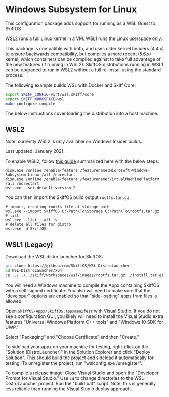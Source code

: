 # Windows Subsystem for Linux

This configuration package adds support for running as a WSL Guest to SkiffOS.

WSL2 runs a full Linux kernel in a VM. WSL1 runs the Linux userspace only.

This package is compatible with both, and uses older kernel headers (4.4.x) to
ensure backwards compatibility, but compiles a more recent (5.6.x) kernel, which
containers can be compiled against to take full advantage of the new features
(if running in WSL2). SkiffOS distributions running in WSL1 can be upgraded to
run in WSL2 without a full re-install using the standard process.

The following example builds WSL with Docker and Skiff Core:

```sh
export SKIFF_CONFIG=virt/wsl,skiff/core
export SKIFF_WORKSPACE=wsl
make configure compile
```

The below instructions cover loading the distribution into a host machine.

## WSL2

Note: currently WSL2 is only available on Windows Insider builds.

Last updated: January 2021.

To enable WSL2, follow [this guide] summarized here with the below steps:

```
dism.exe /online /enable-feature /featurename:Microsoft-Windows-Subsystem-Linux /all /norestart
dism.exe /online /enable-feature /featurename:VirtualMachinePlatform /all /norestart
wsl.exe --set-default-version 2
```

[this guide]: https://www.omgubuntu.co.uk/how-to-install-wsl2-on-windows-10

You can then import the SkiffOS build output `rootfs.tar.gz`:

```
# import, creating rootfs file at storage path
wsl.exe --import SkiffOS C:\Path\To\Storage C:\Path\To\rootfs.tar.gz
# list
wsl.exe --list --all -v
# delete all files for distro
wsl.exe -d SkiffOS
```

## WSL1 (Legacy)

Download the WSL distro launcher for SkiffOS:

```sh
git clone https://github.com/SkiffOS/WSL-DistroLauncher
cd WSL-DistroLauncher/x64
cp ../../../skiff/workspaces/wsl/images/rootfs.tar.gz ./install.tar.gz
```

You will need a Windows machine to compile the Appx containing SkiffOS with a
self-signed certificate. You also will need to make sure that the "developer"
options are enabled so that "side-loading" apps from files is allowed.

Open `SkiffOS-Appx/SkiffOS.appxmanifest` with Visual Studio. If you do not see a
configuration GUI, you likely will need to install the Visual Studio extra
features "Universal Windows Platform C++ tools" and "Windows 10 SDK for UWP."

Select "Packaging" and "Choose Certificate" and then "Create."

To sideload your appx on your machine for testing, right-click on the "Solution
(DistroLauncher)" in the Solution Explorer and click "Deploy Solution". This
should build the project and sideload it automatically for testing. To
unregister the project, run "wslconfig.exe /unregister".

To compile a release image: Close Visual Studio and open the "Developer Prompt
for Visual Studio." Use `cd` to change directories to the WSL-DistroLauncher
project. Run the "build.bat" script. Note: this is generally less reliable than
running the Visual Studio deploy approach.

